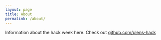 ```yaml
---
layout: page
title: About
permalink: /about/
---
```


Information about the hack week here. Check out [github.com/ulens-hack](https://github.com/ulens-hack/)
